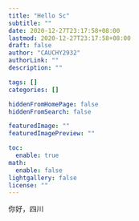```yaml
---
title: "Hello Sc"
subtitle: ""
date: 2020-12-27T23:17:58+08:00
lastmod: 2020-12-27T23:17:58+08:00
draft: false
author: "CAUCHY2932"
authorLink: ""
description: ""

tags: []
categories: []

hiddenFromHomePage: false
hiddenFromSearch: false

featuredImage: ""
featuredImagePreview: ""

toc:
  enable: true
math:
  enable: false
lightgallery: false
license: ""
---
```


<!--more-->


你好，四川
